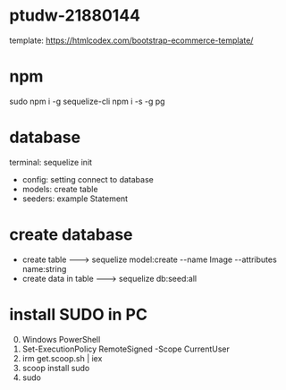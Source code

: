 # ptudw-21880144
template: https://htmlcodex.com/bootstrap-ecommerce-template/

# npm
sudo npm i -g sequelize-cli
npm i -s -g pg

# database
terminal: sequelize init
   - config: setting connect to database
   - models: create table
   - seeders: example Statement

# create database
 - create table ---> sequelize model:create --name Image --attributes name:string
 - create data in table ---> sequelize db:seed:all

# install SUDO in PC
   0. Windows PowerShell
   1. Set-ExecutionPolicy RemoteSigned -Scope CurrentUser 
   2. irm get.scoop.sh | iex
   3. scoop install sudo
   4. sudo

